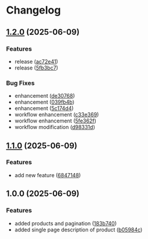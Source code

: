 # Changelog

## [1.2.0](https://github.com/venkat-401/next-product-site/compare/v1.1.0...v1.2.0) (2025-06-09)


### Features

* release ([ac72e41](https://github.com/venkat-401/next-product-site/commit/ac72e417908fc8ffdcd6834f512b53c3f11917a1))
* release ([5fb3bc7](https://github.com/venkat-401/next-product-site/commit/5fb3bc77117caf161962e7840744ffcadf48e312))


### Bug Fixes

* enhancement ([de30768](https://github.com/venkat-401/next-product-site/commit/de30768ed4fca5aae55b89fd39f7c7e6937cf74f))
* enhancement ([039fb4b](https://github.com/venkat-401/next-product-site/commit/039fb4bf95337f6a1df3264513b33d7202db3924))
* enhancement ([5c174d4](https://github.com/venkat-401/next-product-site/commit/5c174d4f73debe199ea2e3b93f8675e8235d5dca))
* workflow enhancement ([c33e369](https://github.com/venkat-401/next-product-site/commit/c33e369fe6b6e8750c4c7d5171b0ce67a90664f1))
* workflow enhancement ([5fe362f](https://github.com/venkat-401/next-product-site/commit/5fe362f517d98fda387cc8c37aa8d6d2e833ead9))
* workflow modification ([d98331d](https://github.com/venkat-401/next-product-site/commit/d98331d4a438432c9a9001a76168f6dcc70cd72c))

## [1.1.0](https://github.com/venkat-401/next-product-site/compare/v1.0.0...v1.1.0) (2025-06-09)


### Features

* add new feature ([6847148](https://github.com/venkat-401/next-product-site/commit/68471485c4dfd2b465c130d30993e58cb267f04e))

## 1.0.0 (2025-06-09)


### Features

* added products and pagination ([183b740](https://github.com/venkat-401/next-product-site/commit/183b740de0991138ebc5d31ae1744371db75483a))
* added single page description of product ([b05984c](https://github.com/venkat-401/next-product-site/commit/b05984cb516aac13343ebc381d82ced2f8df631b))
